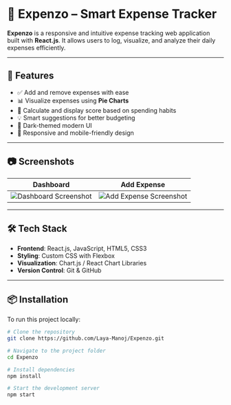 # 💸 Expenzo – Smart Expense Tracker

**Expenzo** is a responsive and intuitive expense tracking web application built with **React.js**. It allows users to log, visualize, and analyze their daily expenses efficiently.

---

## 🚀 Features

- ✅ Add and remove expenses with ease  
- 📊 Visualize expenses using **Pie Charts**  
- 🧮 Calculate and display score based on spending habits  
- 💡 Smart suggestions for better budgeting  
- 🌙 Dark-themed modern UI  
- 📱 Responsive and mobile-friendly design

---

## 📷 Screenshots

| Dashboard | Add Expense |
|----------|-------------|
| ![Dashboard Screenshot](screenshots/dashboard.png) | ![Add Expense Screenshot](screenshots/add-expense.png) |

---

## 🛠 Tech Stack

- **Frontend**: React.js, JavaScript, HTML5, CSS3  
- **Styling**: Custom CSS with Flexbox  
- **Visualization**: Chart.js / React Chart Libraries  
- **Version Control**: Git & GitHub  

---

## 📦 Installation

To run this project locally:

```bash
# Clone the repository
git clone https://github.com/Laya-Manoj/Expenzo.git

# Navigate to the project folder
cd Expenzo

# Install dependencies
npm install

# Start the development server
npm start
